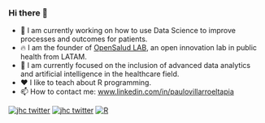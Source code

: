 ### Hi there 👋

- 🔭 I am currently working on how to use Data Science to improve processes and outcomes for patients.
- 🔥 I am the founder of [OpenSalud LAB](https://opensaludlab.org), an open innovation lab in public health from LATAM.
- 🌱 I am currently focused on the inclusion of advanced data analytics and artificial intelligence in the healthcare field. 
- ❤️ I like to teach about R programming.
- 📫 How to contact me: www.linkedin.com/in/paulovillarroeltapia

[![jhc twitter](https://img.shields.io/badge/Twitter-@chazkon-00aced.svg?style=flat&logo=twitter)](https://twitter.com/chazkon)
[![jhc twitter](https://img.shields.io/badge/Twitter-@opensaludlab-00aced.svg?style=flat&logo=twitter)](https://twitter.com/opensaludlab)
[![R](https://img.shields.io/badge/-script-276DC3.svg?style=flat&logo=R)](https://cran.r-project.org)
